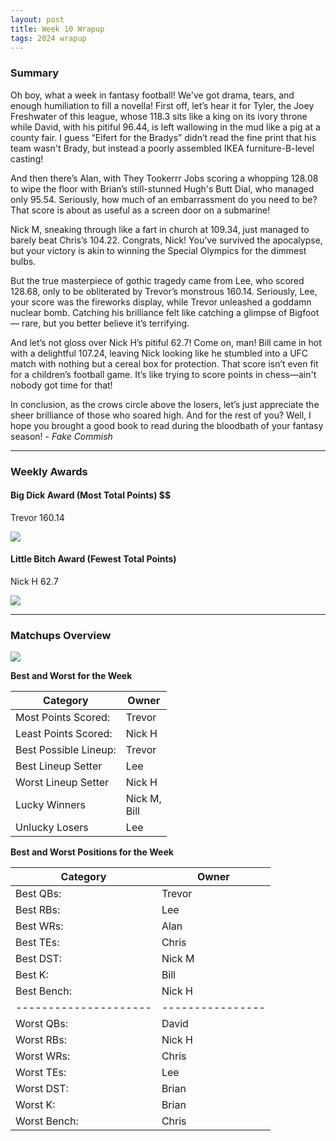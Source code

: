 ```yaml
---
layout: post
title: Week 10 Wrapup
tags: 2024 wrapup
---
```


### Summary
Oh boy, what a week in fantasy football! We've got drama, tears, and enough humiliation to fill a novella! First off, let’s hear it for Tyler, the Joey Freshwater of this league, whose 118.3 sits like a king on its ivory throne while David, with his pitiful 96.44, is left wallowing in the mud like a pig at a county fair. I guess “Eifert for the Bradys” didn’t read the fine print that his team wasn't Brady, but instead a poorly assembled IKEA furniture-B-level casting!

And then there’s Alan, with They Tookerrr Jobs scoring a whopping 128.08 to wipe the floor with Brian’s still-stunned Hugh's Butt Dial, who managed only 95.54. Seriously, how much of an embarrassment do you need to be? That score is about as useful as a screen door on a submarine!

Nick M, sneaking through like a fart in church at 109.34, just managed to barely beat Chris’s 104.22. Congrats, Nick! You’ve survived the apocalypse, but your victory is akin to winning the Special Olympics for the dimmest bulbs. 

But the true masterpiece of gothic tragedy came from Lee, who scored 128.68, only to be obliterated by Trevor’s monstrous 160.14. Seriously, Lee, your score was the fireworks display, while Trevor unleashed a goddamn nuclear bomb. Catching his brilliance felt like catching a glimpse of Bigfoot — rare, but you better believe it’s terrifying.

And let’s not gloss over Nick H’s pitiful 62.7! Come on, man! Bill came in hot with a delightful 107.24, leaving Nick looking like he stumbled into a UFC match with nothing but a cereal box for protection. That score isn’t even fit for a children’s football game. It’s like trying to score points in chess—ain't nobody got time for that!

In conclusion, as the crows circle above the losers, let’s just appreciate the sheer brilliance of those who soared high. And for the rest of you? Well, I hope you brought a good book to read during the bloodbath of your fantasy season!  *- Fake Commish*

___

### Weekly Awards

#### Big Dick Award (Most Total Points) $$
Trevor 160.14 

![](https://media2.giphy.com/media/XYNoIre1erVDy4HumK/giphy.gif?cid=3aa7f812r18k123ihkwfln22vznle8qxtwpwj7s3k5m596cz&ep=v1_gifs_search&rid=giphy.gif&ct=g)

#### Little Bitch Award (Fewest Total Points)
Nick H 62.7 

![](https://media4.giphy.com/media/3oEdvbxUl1vOg1Z5nO/giphy.gif?cid=3aa7f812m45li2f4kfjf0rm7liddhgip8aox36seo2plp0n3&ep=v1_gifs_search&rid=giphy.gif&ct=g)


___

### Matchups Overview

![](../assets/img/matchup_2024-10.png)


**Best and Worst for the Week**


| Category              | Owner             |
|-----------------------|-------------------|
| Most Points Scored:   | Trevor            |
| Least Points Scored:  | Nick H            |
| Best Possible Lineup: | Trevor            |
| Best Lineup Setter    | Lee               |
| Worst Lineup Setter   | Nick H            |
| Lucky Winners         | Nick M,<br />Bill |
| Unlucky Losers        | Lee               |


**Best and Worst Positions for the Week**


| Category              | Owner            |
|-----------------------|------------------|
| Best QBs:             | Trevor           |
| Best RBs:             | Lee              |
| Best WRs:             | Alan             |
| Best TEs:             | Chris            |
| Best DST:             | Nick M           |
| Best K:               | Bill             |
| Best Bench:           | Nick H           |
| --------------------- | ---------------- |
| Worst QBs:            | David            |
| Worst RBs:            | Nick H           |
| Worst WRs:            | Chris            |
| Worst TEs:            | Lee              |
| Worst DST:            | Brian            |
| Worst K:              | Brian            |
| Worst Bench:          | Chris            |

